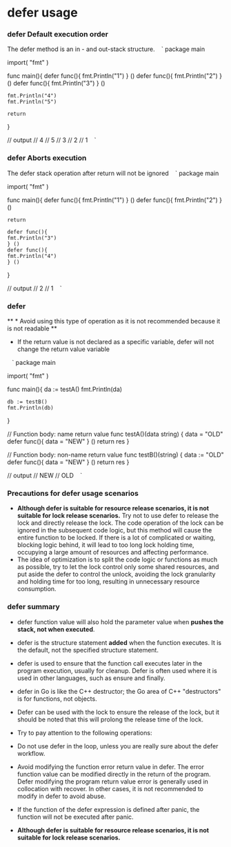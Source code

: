 # defer usage

### defer Default execution order

The defer method is an in - and out-stack structure.
` ` `
package main

import(
		"fmt"
)

func main(){
	defer func(){
	fmt.Println("1")
	} ()
	defer func(){
	fmt.Println("2")
	} ()
	defer func(){
	fmt.Println("3")
	} ()

	fmt.Println("4")
	fmt.Println("5")

	return
}

// output
// 4
// 5
// 3
// 2
// 1
` ` `

### defer Aborts execution

The defer stack operation after return will not be ignored
` ` `
package main

import(
	"fmt"
)

func main(){
	defer func(){
	fmt.Println("1")
	} ()
	defer func(){
	fmt.Println("2")
	} ()

	return

	defer func(){
	fmt.Println("3")
	} ()
	defer func(){
	fmt.Println("4")
	} ()
}

// output
// 2
// 1
` ` `

### defer

** * Avoid using this type of operation as it is not recommended because it is not readable **
* If the return value is not declared as a specific variable, defer will not change the return value variable

` ` `
package main

import(
	"fmt"
)

func main(){
	da := testA()
	fmt.Println(da)

	db := testB()
	fmt.Println(db)
}

// Function body: name return value
func testA()(data string) {
	data = "OLD"
	defer func(){
	data = "NEW"
	} ()
	return res
}

// Function body: non-name return value
func testB()(string) {
	data := "OLD"
	defer func(){
	data = "NEW"
	} ()
	return res
}

// output
// NEW
// OLD
` ` `

### Precautions for defer usage scenarios
* **Although defer is suitable for resource release scenarios, it is not suitable for lock release scenarios.**
Try not to use defer to release the lock and directly release the lock. The code operation of the lock can be ignored in the subsequent code logic, but this method will cause the entire function to be locked. If there is a lot of complicated or waiting, blocking logic behind, it will lead to too long lock holding time, occupying a large amount of resources and affecting performance.
* The idea of optimization is to split the code logic or functions as much as possible, try to let the lock control only some shared resources, and put aside the defer to control the unlock, avoiding the lock granularity and holding time for too long, resulting in unnecessary resource consumption.

### defer summary

* defer function value will also hold the parameter value when **pushes the stack, not when executed**.

* defer is the structure statement **added** when the function executes. It is the default, not the specified structure statement.

* defer is used to ensure that the function call executes later in the program execution, usually for cleanup. Defer is often used where it is used in other languages, such as ensure and finally.

* defer in Go is like the C++ destructor; the Go area of C++ "destructors" is for functions, not objects.

* Defer can be used with the lock to ensure the release of the lock, but it should be noted that this will prolong the release time of the lock.

* Try to pay attention to the following operations:
* Do not use defer in the loop, unless you are really sure about the defer workflow.
* Avoid modifying the function error return value in defer. The error function value can be modified directly in the return of the program. Defer modifying the program return value error is generally used in collocation with recover. In other cases, it is not recommended to modify in defer to avoid abuse.

* If the function of the defer expression is defined after panic, the function will not be executed after panic.

* **Although defer is suitable for resource release scenarios, it is not suitable for lock release scenarios.**